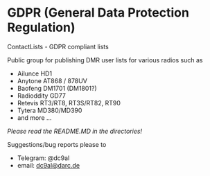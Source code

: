 # GDPR (General Data Protection Regulation) #

ContactLists - GDPR compliant lists

Public group for publishing DMR user lists for various radios such as
- Ailunce HD1
- Anytone AT868 / 878UV
- Baofeng DM1701 (DM1801?)
- Radioddity GD77
- Retevis RT3/RT8, RT3S/RT82, RT90
- Tytera MD380/MD390
- and more ...

*Please read the README.MD in the directories!*


Suggestions/bug reports please to 
- Telegram: @dc9al
- email:	dc9al@darc.de
